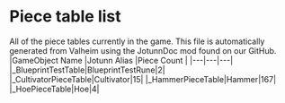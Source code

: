 # Piece table list
All of the piece tables currently in the game.
This file is automatically generated from Valheim using the JotunnDoc mod found on our GitHub.
|GameObject Name |Jotunn Alias |Piece Count |
|---|---|---|
|_BlueprintTestTable|BlueprintTestRune|2|
|_CultivatorPieceTable|Cultivator|15|
|_HammerPieceTable|Hammer|167|
|_HoePieceTable|Hoe|4|
